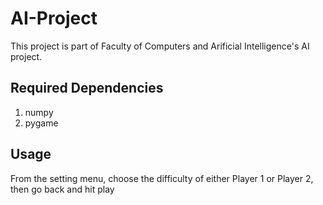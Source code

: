 # AI-Project
This project is part of Faculty of Computers and Arificial Intelligence's AI project.
## Required Dependencies

1. numpy
2. pygame

## Usage
From the setting menu, choose the difficulty of either Player 1 or Player 2, then go back and hit play
